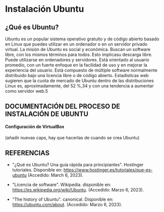 # Instalación Ubuntu

## ¿Qué es Ubuntu?

Ubuntu es un popular sistema operativo gratuito y de código abierto basado en Linux que puedes utilizar en un ordenador o en un servidor privado virtual.
La misión de Ubuntu es social y económica. Buscan un software libre, con los mismos términos para todos. Esto implicasu descarga libre.
Puede utilizarse en ordenadores y servidores. Está orientado al usuario promedio, con un fuerte enfoque en la facilidad de uso y en mejorar la experiencia del usuario. Está compuesto de múltiple software normalmente distribuido bajo una licencia libre o de código abierto. Estadísticas web sugieren que la cuota de mercado de Ubuntu dentro de las distribuciones Linux es, aproximadamente, del 52 %,3​4​ y con una tendencia a aumentar como servidor web.5​ 

## DOCUMENTACIÓN DEL PROCESO DE INSTALACIÓN DE UBUNTU

#### Configuración de VirtualBox

(añadir nuevas caps, hay que hacerlas de cuando se crea Ubuntu)

#### 

## REFERENCIAS

* "¿Qué es Ubuntu? Una guía rápida para principiantes". Hostinger tutoriales. Disponible en: https://www.hostinger.es/tutoriales/que-es-ubuntu (Accedido: March 6, 2023).

* "Licencia de software". Wikipedia. disponible en: https://es.wikipedia.org/wiki/Ubuntu. (Accedido: Marzo 6, 2023).

* "The history of Ubuntu". canonical. Disponible en: https://ubuntu.com/about. (Accedido: Marzo 6, 2023).
